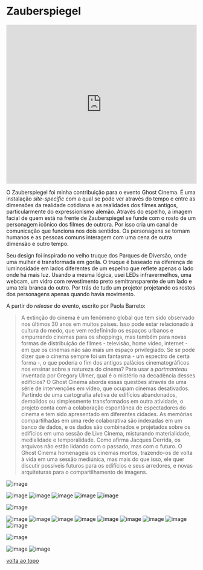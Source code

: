 # Zauberspiegel

<iframe width="100%" height="420px" src="https://www.youtube.com/embed/XhVIUVY8d2w" frameborder="0" allow="accelerometer; autoplay; encrypted-media; gyroscope; picture-in-picture" allowfullscreen></iframe>

O Zauberspiegel foi minha contribuição para o evento Ghost Cinema. É uma instalação *site-specific* com a qual se pode ver através do tempo e entre as dimensões da realidade cotidiana e as realidades dos filmes antigos, particularmente do expressionismo alemão. Através do espelho, a imagem facial de quem está na frente de Zauberspiegel se funde com o rosto de um personagem icônico dos filmes de outrora. Por isso cria um canal de comunicação que funciona nos dois sentidos. Os personagens se tornam humanos e as pessoas comuns interagem com uma cena de outra dimensão e outro tempo.

Seu design foi inspirado no velho truque dos Parques de Diversão, onde uma mulher é transformada em gorila. O truque é baseado na diferença de luminosidade em lados diferentes de um espelho que reflete apenas o lado onde há mais luz. Usando a mesma lógica, usei LEDs infravermelhos, uma webcam, um vidro com revestimento preto semitransparente de um lado e uma tela branca do outro. Por trás de tudo um projetor projetando os rostos dos personagens apenas quando havia movimento.

A partir do *release* do evento, escrito por Paola Barreto:

> A extinção do cinema é um fenômeno global que tem sido observado nos últimos 30 anos em muitos países. Isso pode estar relacionado à cultura do medo, que vem redefinindo os espaços urbanos e empurrando cinemas para os shoppings, mas também para novas formas de distribuição de filmes - televisão, home video, internet - em que os cinemas não são mais um espaço privilegiado. Se se pode dizer que o cinema sempre foi um fantasma - um espectro de certa forma -, o que poderia o fim dos antigos palácios cinematográficos nos ensinar sobre a natureza do cinema? Para usar a *portmanteau* inventada por Gregory Ulmer, qual é o mistério na decadência desses edifícios? O Ghost Cinema aborda essas questões através de uma série de intervenções em vídeo, que ocupam cinemas desativados. Partindo de uma cartografia afetiva de edifícios abandonados, demolidos ou simplesmente transformados em outra atividade, o projeto conta com a colaboração espontânea de espectadores do cinema e tem sido apresentado em diferentes cidades.
As memórias compartilhadas em uma rede colaborativa são indexadas em um banco de dados, e os dados são combinados e projetados sobre os edifícios em uma sessão de Live Cinema, misturando materialidade, medialidade e temporalidade. Como afirma Jacques Derrida, os arquivos não estão lidando com o passado, mas com o futuro. O Ghost Cinema homenageia os cinemas mortos, trazendo-os de volta à vida em uma sessão mediúnica, mas mais do que isso, ele quer discutir possíveis futuros para os edifícios e seus arredores, e novas arquiteturas para o compartilhamento de imagens.

![image](/images/zspiegel/zs-000.png)

![image](/images/zspiegel/zs-003.png)
![image](/images/zspiegel/zs-004.png)
![image](/images/zspiegel/zs-007.png)
![image](/images/zspiegel/zs-005.png)
![image](/images/zspiegel/zs-006.png)

![image](/images/zspiegel/zs-017.png)

![image](/images/zspiegel/zs-010.png)
![image](/images/zspiegel/zs-011.png)
![image](/images/zspiegel/zs-012.png)
![image](/images/zspiegel/zs-013.png)
![image](/images/zspiegel/zs-014.png)
![image](/images/zspiegel/zs-015.png)
![image](/images/zspiegel/zs-016.png)
![image](/images/zspiegel/zs-008.png)
![image](/images/zspiegel/zs-018.png)

![image](/images/zspiegel/zs-009.png)

![image](/images/zspiegel/zs-001.png)
![image](/images/zspiegel/zs-002.png)

[volta ao topo](#zauberspiegel)
